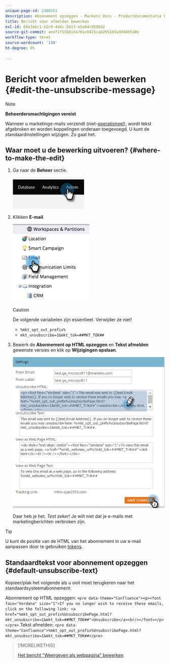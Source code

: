 ```yaml
---
unique-page-id: 2360251
description: Abonnement opzeggen - Marketo Docs - Productdocumentatie bewerken
title: Bericht voor afmelden bewerken
exl-id: 68a3ebc1-b2c9-4e6c-bb13-e5a94c9596d2
source-git-commit: aeaf1f55b81da70ac8415cab265165a3848b5a0e
workflow-type: tm+mt
source-wordcount: '139'
ht-degree: 0%

---
```


# Bericht voor afmelden bewerken {#edit-the-unsubscribe-message}

>[!NOTE]
>
>**Beheerdersmachtigingen vereist**

Wanneer u marketinge-mails verzendt (niet-[operationeel](/help/marketo/product-docs/email-marketing/general/functions-in-the-editor/make-an-email-operational.md)), wordt tekst afgebroken en worden koppelingen onderaan toegevoegd. U kunt de standaardinstellingen wijzigen. Zo gaat het.

## Waar moet u de bewerking uitvoeren? {#where-to-make-the-edit}

1. Ga naar de **Beheer** sectie.

   ![](assets/edit-the-unsubscribe-message-1.png)

1. Klikken **E-mail**.

   ![](assets/edit-the-unsubscribe-message-2.png)

   >[!CAUTION]
   >
   >De volgende variabelen zijn essentieel. Verwijder ze niet!
   >
   >* `%mkt_opt_out_prefix%`
   >* `mkt_unsubscribe=1&mkt_tok=##MKT_TOK##`


1. Bewerk de **Abonnement op HTML opzeggen** en **Tekst afmelden** gewenste versies en klik op **Wijzigingen opslaan**.

   ![](assets/edit-the-unsubscribe-message-3.png)

   Daar heb je het. _Test zeker!_ Je wilt niet dat je e-mails met marketingberichten verbroken zijn.

>[!TIP]
>
>U kunt de positie van de HTML van het abonnement in uw e-mail aanpassen door te gebruiken [tokens](/help/marketo/product-docs/email-marketing/general/using-tokens/add-a-system-token-as-a-link-in-an-email.md).

## Standaardtekst voor abonnement opzeggen {#default-unsubscribe-text}

Kopieer/plak het volgende als u ooit moet terugkeren naar het standaardsysteemabonnement:

Abonnement op HTML opzeggen:
`<pre data-theme="Confluence"><p><font face="Verdana" size="1">If you no longer wish to receive these emails, click on the following link: <a href="%mkt_opt_out_prefix%UnsubscribePage.html?mkt_unsubscribe=1&mkt_tok=##MKT_TOK##">Unsubscribe</a><br/></font></p></pre>` Tekst afmelden:
`<pre data-theme="Confluence">%mkt_opt_out_prefix%UnsubscribePage.html?mkt_unsubscribe=1&mkt_tok=##MKT_TOK##</pre>`

>[!MORELIKETHIS]
>
>[Het bericht &quot;Weergeven als webpagina&quot; bewerken](/help/marketo/product-docs/administration/email-setup/edit-the-view-as-web-page-message.md)
